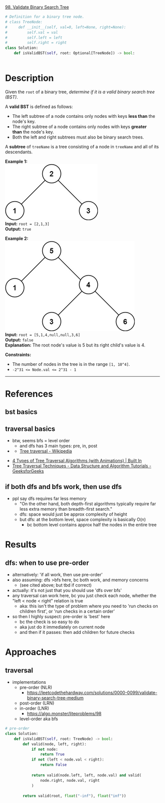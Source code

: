 [98. Validate Binary Search Tree](https://leetcode.com/problems/validate-binary-search-tree/)

```python
# Definition for a binary tree node.
# class TreeNode:
#     def __init__(self, val=0, left=None, right=None):
#         self.val = val
#         self.left = left
#         self.right = right
class Solution:
    def isValidBST(self, root: Optional[TreeNode]) -> bool:
        
```

# Description
Given the `root` of a binary tree, _determine if it is a valid binary search tree (BST)_.

A **valid BST** is defined as follows:
- The left subtree of a node contains only nodes with keys **less than** the node's key.
- The right subtree of a node contains only nodes with keys **greater than** the node's key.
- Both the left and right subtrees must also be binary search trees.

A **subtree** of `treeName` is a tree consisting of a node in `treeName` and all of its descendants.

**Example 1:**  
![](!assets/attachments/Pasted%20image%2020240227114402.png)  
**Input:** `root = [2,1,3]`  
**Output:** `true`  

**Example 2:**  
![](!assets/attachments/Pasted%20image%2020240227114411.png)  
**Input:** `root = [5,1,4,null,null,3,6]`  
**Output:** `false`  
**Explanation:** The root node's value is 5 but its right child's value is 4.  

**Constraints:**
- The number of nodes in the tree is in the range `[1, 10^4]`.
- `-2^31 <= Node.val <= 2^31 - 1`

---


# References

## bst basics



## traversal basics
- btw, seems bfs = level order
	- and dfs has 3 main types: pre, in, post
- * [Tree traversal - Wikipedia](https://en.wikipedia.org/wiki/Tree_traversal)
* [4 Types of Tree Traversal Algorithms (with Animations) | Built In](https://builtin.com/software-engineering-perspectives/tree-traversal)
* [Tree Traversal Techniques - Data Structure and Algorithm Tutorials - GeeksforGeeks](https://www.geeksforgeeks.org/tree-traversals-inorder-preorder-and-postorder/)



## if both dfs and bfs work, then use dfs
- ppl say dfs requires far less memory
	- "On the other hand, both depth-first algorithms typically require far less extra memory than breadth-first search."
	- dfs: space would just be approx complexity of height
	- but dfs: at the bottom level, space complexity is basically O(n)
		- bc bottom level contains approx half the nodes in the entire tree




# Results

## dfs: when to use pre-order
- alternatively: 'if all work, then use pre-order'
- also assuming: dfs >bfs here, bc both work, and memory concerns
	- (see cited above; but tbd if correct)
- actually: it's not just that you should use 'dfs over bfs'
- any traversal can work here, bc you just check each node, whether the "left < node < right" relation is true
	- aka: this isn't the type of problem where you need to 'run checks on children first', or 'run checks in a certain order'
- so then I highly suspect: pre-order is 'best' here
	- bc the check is so easy to do
	- aka just do it immediately on current node
	- and then if it passes: then add children for future checks


# Approaches


## traversal
- implementations
	- pre-order (NLR)
		- https://leetcodethehardway.com/solutions/0000-0099/validate-binary-search-tree-medium
	- post-order (LRN)
	- in-order (LNR)
		- https://algo.monster/liteproblems/98
	- level-order aka bfs



```python
# pre-order
class Solution:
    def isValidBST(self, root: TreeNode) -> bool:
        def valid(node, left, right):
            if not node:
                return True
            if not (left < node.val < right):
                return False

            return valid(node.left, left, node.val) and valid(
                node.right, node.val, right
            )

        return valid(root, float("-inf"), float("inf"))

```